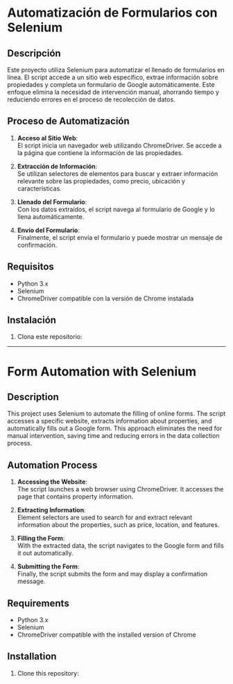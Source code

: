 # Automatización de Formularios con Selenium

## Descripción
Este proyecto utiliza Selenium para automatizar el llenado de formularios en línea. El script accede a un sitio web específico, extrae información sobre propiedades y completa un formulario de Google automáticamente. Este enfoque elimina la necesidad de intervención manual, ahorrando tiempo y reduciendo errores en el proceso de recolección de datos.

## Proceso de Automatización
1. **Acceso al Sitio Web**:  
   El script inicia un navegador web utilizando ChromeDriver. Se accede a la página que contiene la información de las propiedades.

2. **Extracción de Información**:  
   Se utilizan selectores de elementos para buscar y extraer información relevante sobre las propiedades, como precio, ubicación y características.

3. **Llenado del Formulario**:  
   Con los datos extraídos, el script navega al formulario de Google y lo llena automáticamente.

4. **Envío del Formulario**:  
   Finalmente, el script envía el formulario y puede mostrar un mensaje de confirmación.

## Requisitos
- Python 3.x
- Selenium
- ChromeDriver compatible con la versión de Chrome instalada

## Instalación
1. Clona este repositorio:

---

# Form Automation with Selenium

## Description
This project uses Selenium to automate the filling of online forms. The script accesses a specific website, extracts information about properties, and automatically fills out a Google form. This approach eliminates the need for manual intervention, saving time and reducing errors in the data collection process.

## Automation Process
1. **Accessing the Website**:  
   The script launches a web browser using ChromeDriver. It accesses the page that contains property information.

2. **Extracting Information**:  
   Element selectors are used to search for and extract relevant information about the properties, such as price, location, and features.

3. **Filling the Form**:  
   With the extracted data, the script navigates to the Google form and fills it out automatically.

4. **Submitting the Form**:  
   Finally, the script submits the form and may display a confirmation message.

## Requirements
- Python 3.x
- Selenium
- ChromeDriver compatible with the installed version of Chrome

## Installation
1. Clone this repository:
